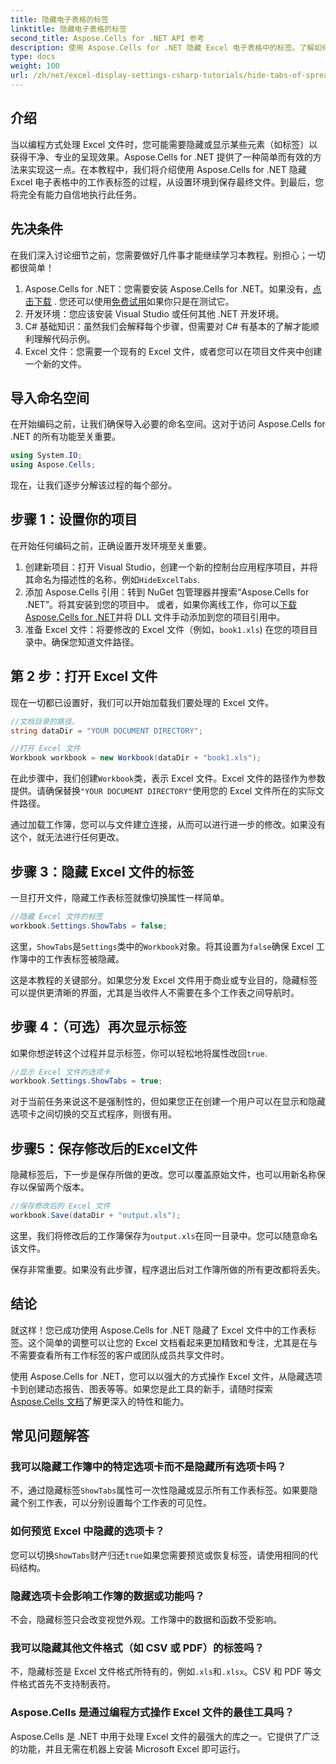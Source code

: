 ```yaml
---
title: 隐藏电子表格的标签
linktitle: 隐藏电子表格的标签
second_title: Aspose.Cells for .NET API 参考
description: 使用 Aspose.Cells for .NET 隐藏 Excel 电子表格中的标签。了解如何通过几个简单的步骤以编程方式隐藏和显示工作表标签。
type: docs
weight: 100
url: /zh/net/excel-display-settings-csharp-tutorials/hide-tabs-of-spreadsheet/
---
```

## 介绍

当以编程方式处理 Excel 文件时，您可能需要隐藏或显示某些元素（如标签）以获得干净、专业的呈现效果。Aspose.Cells for .NET 提供了一种简单而有效的方法来实现这一点。在本教程中，我们将介绍使用 Aspose.Cells for .NET 隐藏 Excel 电子表格中的工作表标签的过程，从设置环境到保存最终文件。到最后，您将完全有能力自信地执行此任务。

## 先决条件

在我们深入讨论细节之前，您需要做好几件事才能继续学习本教程。别担心；一切都很简单！

1.  Aspose.Cells for .NET：您需要安装 Aspose.Cells for .NET。如果没有，[点击下载](https://releases.aspose.com/cells/net/) . 您还可以使用[免费试用](https://releases.aspose.com/)如果你只是在测试它。
2. 开发环境：您应该安装 Visual Studio 或任何其他 .NET 开发环境。
3. C# 基础知识：虽然我们会解释每个步骤，但需要对 C# 有基本的了解才能顺利理解代码示例。
4. Excel 文件：您需要一个现有的 Excel 文件，或者您可以在项目文件夹中创建一个新的文件。

## 导入命名空间

在开始编码之前，让我们确保导入必要的命名空间。这对于访问 Aspose.Cells for .NET 的所有功能至关重要。

```csharp
using System.IO;
using Aspose.Cells;
```

现在，让我们逐步分解该过程的每个部分。

## 步骤 1：设置你的项目

在开始任何编码之前，正确设置开发环境至关重要。

1. 创建新项目：打开 Visual Studio，创建一个新的控制台应用程序项目，并将其命名为描述性的名称，例如`HideExcelTabs`.
2. 添加 Aspose.Cells 引用：转到 NuGet 包管理器并搜索“Aspose.Cells for .NET”。将其安装到您的项目中。
或者，如果你离线工作，你可以[下载 Aspose.Cells for .NET](https://releases.aspose.com/cells/net/)并将 DLL 文件手动添加到您的项目引用中。
3. 准备 Excel 文件：将要修改的 Excel 文件（例如，`book1.xls`) 在您的项目目录中。确保您知道文件路径。

## 第 2 步：打开 Excel 文件

现在一切都已设置好，我们可以开始加载我们要处理的 Excel 文件。

```csharp
//文档目录的路径。
string dataDir = "YOUR DOCUMENT DIRECTORY";

//打开 Excel 文件
Workbook workbook = new Workbook(dataDir + "book1.xls");
```

在此步骤中，我们创建`Workbook`类，表示 Excel 文件。Excel 文件的路径作为参数提供。请确保替换`"YOUR DOCUMENT DIRECTORY"`使用您的 Excel 文件所在的实际文件路径。

通过加载工作簿，您可以与文件建立连接，从而可以进行进一步的修改。如果没有这个，就无法进行任何更改。

## 步骤 3：隐藏 Excel 文件的标签

一旦打开文件，隐藏工作表标签就像切换属性一样简单。

```csharp
//隐藏 Excel 文件的标签
workbook.Settings.ShowTabs = false;
```

这里，`ShowTabs`是`Settings`类中的`Workbook`对象。将其设置为`false`确保 Excel 工作簿中的工作表标签被隐藏。

这是本教程的关键部分。如果您分发 Excel 文件用于商业或专业目的，隐藏标签可以提供更清晰的界面，尤其是当收件人不需要在多个工作表之间导航时。

## 步骤 4：（可选）再次显示标签

如果你想逆转这个过程并显示标签，你可以轻松地将属性改回`true`.

```csharp
//显示 Excel 文件的选项卡
workbook.Settings.ShowTabs = true;
```

对于当前任务来说这不是强制性的，但如果您正在创建一个用户可以在显示和隐藏选项卡之间切换的交互式程序，则很有用。

## 步骤5：保存修改后的Excel文件

隐藏标签后，下一步是保存所做的更改。您可以覆盖原始文件，也可以用新名称保存以保留两个版本。

```csharp
//保存修改后的 Excel 文件
workbook.Save(dataDir + "output.xls");
```

这里，我们将修改后的工作簿保存为`output.xls`在同一目录中。您可以随意命名该文件。

保存非常重要。如果没有此步骤，程序退出后对工作簿所做的所有更改都将丢失。

## 结论

就这样！您已成功使用 Aspose.Cells for .NET 隐藏了 Excel 文件中的工作表标签。这个简单的调整可以让您的 Excel 文档看起来更加精致和专注，尤其是在与不需要查看所有工作标签的客户或团队成员共享文件时。

使用 Aspose.Cells for .NET，您可以以强大的方式操作 Excel 文件，从隐藏选项卡到创建动态报告、图表等等。如果您是此工具的新手，请随时探索[Aspose.Cells 文档](https://reference.aspose.com/cells/net/)了解更深入的特性和能力。

## 常见问题解答

### 我可以隐藏工作簿中的特定选项卡而不是隐藏所有选项卡吗？  
不，通过隐藏标签`ShowTabs`属性可一次性隐藏或显示所有工作表标签。如果要隐藏个别工作表，可以分别设置每个工作表的可见性。

### 如何预览 Excel 中隐藏的选项卡？  
您可以切换`ShowTabs`财产归还`true`如果您需要预览或恢复标签，请使用相同的代码结构。

### 隐藏选项卡会影响工作簿的数据或功能吗？  
不会，隐藏标签只会改变视觉外观。工作簿中的数据和函数不受影响。

### 我可以隐藏其他文件格式（如 CSV 或 PDF）的标签吗？  
不，隐藏标签是 Excel 文件格式所特有的，例如`.xls`和`.xlsx`。CSV 和 PDF 等文件格式首先不支持制表符。

### Aspose.Cells 是通过编程方式操作 Excel 文件的最佳工具吗？  
Aspose.Cells 是 .NET 中用于处理 Excel 文件的最强大的库之一。它提供了广泛的功能，并且无需在机器上安装 Microsoft Excel 即可运行。